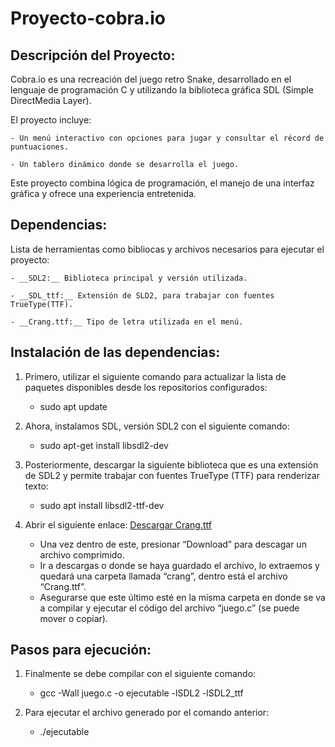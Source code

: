 # Proyecto-cobra.io

## Descripción del Proyecto:

Cobra.io es una recreación del juego retro Snake, desarrollado en el lenguaje de programación C y utilizando la biblioteca gráfica SDL (Simple DirectMedia Layer).

El proyecto incluye:

    - Un menú interactivo con opciones para jugar y consultar el récord de puntuaciones.

    - Un tablero dinámico donde se desarrolla el juego.

Este proyecto combina lógica de programación, el manejo de una interfaz gráfica y ofrece una experiencia entretenida. 

## Dependencias:
Lista de herramientas como bibliocas y archivos necesarios para ejecutar el proyecto:

    - __SDL2:__ Biblioteca principal y versión utilizada.

    - __SDL_ttf:__ Extensión de SLD2, para trabajar con fuentes TrueType(TTF).

    - __Crang.ttf:__ Tipo de letra utilizada en el menú.

## Instalación de las dependencias:

1. Primero, utilizar el siguiente comando para actualizar la lista de paquetes disponibles desde los repositorios configurados:

    - sudo apt update

2. Ahora, instalamos SDL, versión SDL2 con el siguiente comando:

    - sudo apt-get install libsdl2-dev

3. Posteriormente, descargar la siguiente biblioteca que es una extensión de SDL2 y permite trabajar con fuentes TrueType (TTF) para renderizar texto:
    
    - sudo apt install libsdl2-ttf-dev

4. Abrir el siguiente enlace: [Descargar Crang.ttf](https://www.dafont.com/crang.font)

    - Una vez dentro de este, presionar “Download” para descagar un archivo comprimido. 
    - Ir a descargas o donde se haya guardado el archivo, lo extraemos y quedará una carpeta llamada “crang”, dentro está el archivo “Crang.ttf”. 
    - Asegurarse que este último esté en la misma carpeta en donde se va a compilar y ejecutar el código del archivo “juego.c” (se puede mover o copiar).

## Pasos para ejecución:

1. Finalmente se debe compilar con el siguiente comando:

    - gcc -Wall juego.c -o ejecutable -lSDL2 -lSDL2_ttf

2. Para ejecutar el archivo generado por el comando anterior:

    - ./ejecutable